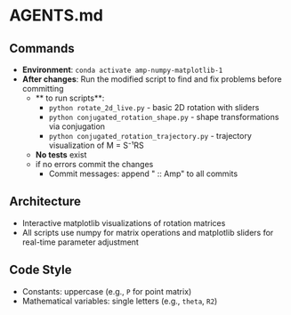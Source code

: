 # AGENTS.md

## Commands
- **Environment**: `conda activate amp-numpy-matplotlib-1`
- **After changes**: Run the modified script to find and fix problems  before committing
  - ** to run scripts**:
    - `python rotate_2d_live.py` - basic 2D rotation with sliders
    - `python conjugated_rotation_shape.py` - shape transformations via conjugation
    - `python conjugated_rotation_trajectory.py` - trajectory visualization of M = S⁻¹RS
  - **No tests** exist
  - if no errors commit the changes
    - Commit messages: append " :: Amp" to all commits

## Architecture
- Interactive matplotlib visualizations of rotation matrices
- All scripts use numpy for matrix operations and matplotlib sliders for real-time parameter adjustment

## Code Style
- Constants: uppercase (e.g., `P` for point matrix)
- Mathematical variables: single letters (e.g., `theta`, `R2`)
